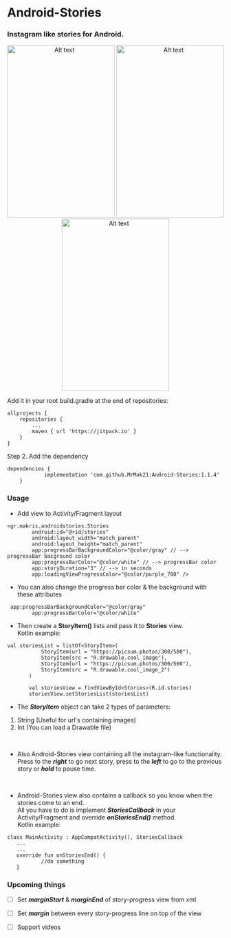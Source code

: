 <html>
	<head>
<meta name="google-site-verification" content="q9EvTtHJ8aTYDL7YHZRneNcjcRUAKdaAlgduK79zh5I" />

</head>
</html>

# Android-Stories

### Instagram like stories for Android. 

<p align="center">
<img src="https://user-images.githubusercontent.com/28200363/189760191-004367db-ce64-4f9c-81f1-29f1710d9e32.png" width="250" height="400" alt="Alt text" title="Optional title">

<img src="https://user-images.githubusercontent.com/28200363/189760642-ce48568b-438c-4844-9fb6-995cbef9f7f4.png" width="250" height="400" alt="Alt text" title="Optional title">

<img src="https://user-images.githubusercontent.com/28200363/189761287-fa193ebb-338d-4f17-97cd-856fea81f68d.png" width="250" height="400" alt="Alt text" title="Optional title">
</p>


Add it in your root build.gradle at the end of repositories:
```
allprojects {
	repositories {
		...
		maven { url 'https://jitpack.io' }
	}
}
```

Step 2. Add the dependency

```
dependencies {
	        implementation 'com.github.MrMak21:Android-Stories:1.1.4'
	}
```

### Usage

 - Add view to Activity/Fragment layout


```
<gr.makris.androidstories.Stories
        android:id="@+id/stories"
        android:layout_width="match_parent"
        android:layout_height="match_parent"
        app:progressBarBackgroundColor="@color/gray" // --> progressBar bacground color
        app:progressBarColor="@color/white" // --> progressBar color
        app:storyDuration="3" // --> in seconds
        app:loadingViewProgressColor="@color/purple_700" />
```

- You can also change the progress bar color & the background with these attributes

```
 app:progressBarBackgroundColor="@color/gray"
        app:progressBarColor="@color/white"
```



 - Then create a **StoryItem()** lists and pass it to **Stories** view. <br>
 Kotlin example:
 
 ```
 val storiesList = listOf<StoryItem>(
            StoryItem(url = "https://picsum.photos/300/500"),
            StoryItem(src = "R.drawable.cool_image"),
            StoryItem(url = "https://picsum.photos/300/500"),
            StoryItem(src = "R.drawable.cool_image_2")
        )

        val storiesView = findViewById<Stories>(R.id.stories)
        storiesView.setStoriesList(storiesList)
 ```
 
 - The ***StoryItem*** object can take 2 types of parameters: 
  1) String (Useful for url's containing images)
  2) Int (You can load a Drawable file)
 
<br>

 - Also Android-Stories view containing all the instagram-like functionality.
 Press to the ***right*** to go next story, press to the ***left*** to go to the previous story or ***hold*** to pause time.
 
 <br>
 
 - Android-Stories view also contains a callback so you know when the stories come to an end. <br>
 All you have to do is implement ***StoriesCallback*** in your Activity/Fragment and override ***onStoriesEnd()*** method. <br>
 Kotlin example: 
 
 ```
 class MainActivity : AppCompatActivity(), StoriesCallback
 	...
	...
	override fun onStoriesEnd() {
        	//do something
    }
 ```
 
 ### Upcoming things
 - [ ] Set ***marginStart*** & ***marginEnd*** of story-progress view from xml
 - [ ] Set ***margin*** between every story-progress line on top of the view
 - [ ] Support videos
 
 




